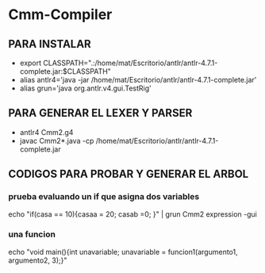 # Cmm-Compiler

## PARA INSTALAR 
- export CLASSPATH=".:/home/mat/Escritorio/antlr/antlr-4.7.1-complete.jar:$CLASSPATH"
- alias antlr4='java -jar /home/mat/Escritorio/antlr/antlr-4.7.1-complete.jar'
- alias grun='java org.antlr.v4.gui.TestRig'

## PARA GENERAR EL LEXER Y PARSER
- antlr4 Cmm2.g4
- javac Cmm2*.java -cp /home/mat/Escritorio/antlr/antlr-4.7.1-complete.jar


## CODIGOS PARA PROBAR Y GENERAR EL ARBOL

### prueba evaluando un if que asigna dos variables
echo "if(casa == 10){casaa = 20; casab =0; }" | grun Cmm2 expression -gui

### una funcion
echo "void main(){int unavariable; unavariable = funcion1(argumento1, argumento2, 3);}"
